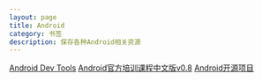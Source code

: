 ```yaml
---
layout: page
title: Android
category: 书签
description: 保存各种Android相关资源
---
```


[Android Dev Tools](http://www.androiddevtools.cn/)
[Android官方培训课程中文版v0.8](http://hukai.me/android-training-course-in-chinese/index.html)
[Android开源项目](https://github.com/kesenhoo/android-open-project)